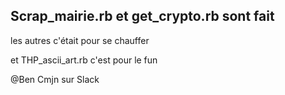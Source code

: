 ## Scrap_mairie.rb et get_crypto.rb sont fait

les autres c'était pour se chauffer

et THP_ascii_art.rb c'est pour le fun

@Ben Cmjn sur Slack
